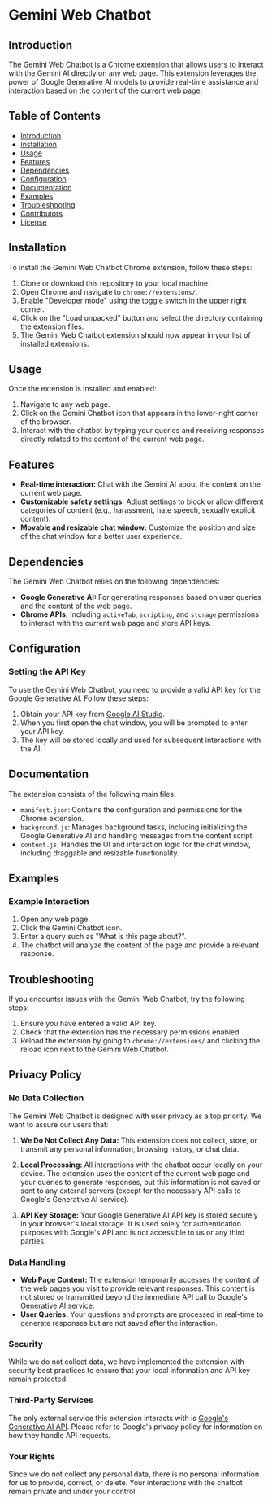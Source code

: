 # Gemini Web Chatbot

## Introduction
The Gemini Web Chatbot is a Chrome extension that allows users to interact with the Gemini AI directly on any web page. This extension leverages the power of Google Generative AI models to provide real-time assistance and interaction based on the content of the current web page.

## Table of Contents
- [Introduction](#introduction)
- [Installation](#installation)
- [Usage](#usage)
- [Features](#features)
- [Dependencies](#dependencies)
- [Configuration](#configuration)
- [Documentation](#documentation)
- [Examples](#examples)
- [Troubleshooting](#troubleshooting)
- [Contributors](#contributors)
- [License](#license)

## Installation
To install the Gemini Web Chatbot Chrome extension, follow these steps:

1. Clone or download this repository to your local machine.
2. Open Chrome and navigate to `chrome://extensions/`.
3. Enable "Developer mode" using the toggle switch in the upper right corner.
4. Click on the "Load unpacked" button and select the directory containing the extension files.
5. The Gemini Web Chatbot extension should now appear in your list of installed extensions.

## Usage
Once the extension is installed and enabled:

1. Navigate to any web page.
2. Click on the Gemini Chatbot icon that appears in the lower-right corner of the browser.
3. Interact with the chatbot by typing your queries and receiving responses directly related to the content of the current web page.

## Features
- **Real-time interaction:** Chat with the Gemini AI about the content on the current web page.
- **Customizable safety settings:** Adjust settings to block or allow different categories of content (e.g., harassment, hate speech, sexually explicit content).
- **Movable and resizable chat window:** Customize the position and size of the chat window for a better user experience.

## Dependencies
The Gemini Web Chatbot relies on the following dependencies:

- **Google Generative AI:** For generating responses based on user queries and the content of the web page.
- **Chrome APIs:** Including `activeTab`, `scripting`, and `storage` permissions to interact with the current web page and store API keys.

## Configuration
### Setting the API Key
To use the Gemini Web Chatbot, you need to provide a valid API key for the Google Generative AI. Follow these steps:

1. Obtain your API key from [Google AI Studio](https://aistudio.google.com/app/apikey).
2. When you first open the chat window, you will be prompted to enter your API key.
3. The key will be stored locally and used for subsequent interactions with the AI.

## Documentation
The extension consists of the following main files:

- `manifest.json`: Contains the configuration and permissions for the Chrome extension.
- `background.js`: Manages background tasks, including initializing the Google Generative AI and handling messages from the content script.
- `content.js`: Handles the UI and interaction logic for the chat window, including draggable and resizable functionality.

## Examples
### Example Interaction
1. Open any web page.
2. Click the Gemini Chatbot icon.
3. Enter a query such as "What is this page about?".
4. The chatbot will analyze the content of the page and provide a relevant response.

## Troubleshooting
If you encounter issues with the Gemini Web Chatbot, try the following steps:

1. Ensure you have entered a valid API key.
2. Check that the extension has the necessary permissions enabled.
3. Reload the extension by going to `chrome://extensions/` and clicking the reload icon next to the Gemini Web Chatbot.

## Privacy Policy

### No Data Collection
The Gemini Web Chatbot is designed with user privacy as a top priority. We want to assure our users that:

1. **We Do Not Collect Any Data:** This extension does not collect, store, or transmit any personal information, browsing history, or chat data.

2. **Local Processing:** All interactions with the chatbot occur locally on your device. The extension uses the content of the current web page and your queries to generate responses, but this information is not saved or sent to any external servers (except for the necessary API calls to Google's Generative AI service).

3. **API Key Storage:** Your Google Generative AI API key is stored securely in your browser's local storage. It is used solely for authentication purposes with Google's API and is not accessible to us or any third parties.

### Data Handling
- **Web Page Content:** The extension temporarily accesses the content of the web pages you visit to provide relevant responses. This content is not stored or transmitted beyond the immediate API call to Google's Generative AI service.
- **User Queries:** Your questions and prompts are processed in real-time to generate responses but are not saved after the interaction.

### Security
While we do not collect data, we have implemented the extension with security best practices to ensure that your local information and API key remain protected.

### Third-Party Services

The only external service this extension interacts with is [Google's Generative AI API](https://support.google.com/gemini/answer/13594961?hl=en). Please refer to Google's privacy policy for information on how they handle API requests.

### Your Rights
Since we do not collect any personal data, there is no personal information for us to provide, correct, or delete. Your interactions with the chatbot remain private and under your control.

